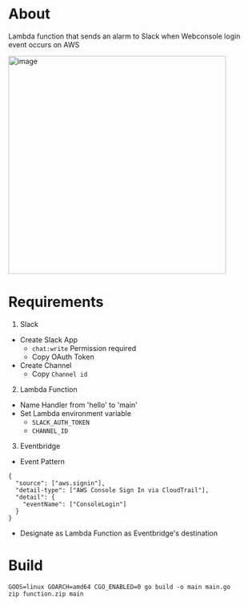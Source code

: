 # About
Lambda function that sends an alarm to Slack when Webconsole login event occurs on AWS

<img width="435" alt="image" src="https://user-images.githubusercontent.com/70582181/235418642-52695fbd-4f97-471b-8a55-33de2fe5465d.png">


# Requirements
1. Slack
- Create Slack App
  - `chat:write` Permission required
  - Copy OAuth Token
- Create Channel
  - Copy `Channel id`

2. Lambda Function
- Name Handler from 'hello' to 'main'
- Set Lambda environment variable
  - `SLACK_AUTH_TOKEN`
  - `CHANNEL_ID`

3. Eventbridge
- Event Pattern
```
{
  "source": ["aws.signin"],
  "detail-type": ["AWS Console Sign In via CloudTrail"],
  "detail": {
    "eventName": ["ConsoleLogin"]
  }
}
```
- Designate as Lambda Function as Eventbridge's destination

# Build
```
GOOS=linux GOARCH=amd64 CGO_ENABLED=0 go build -o main main.go
zip function.zip main
```

